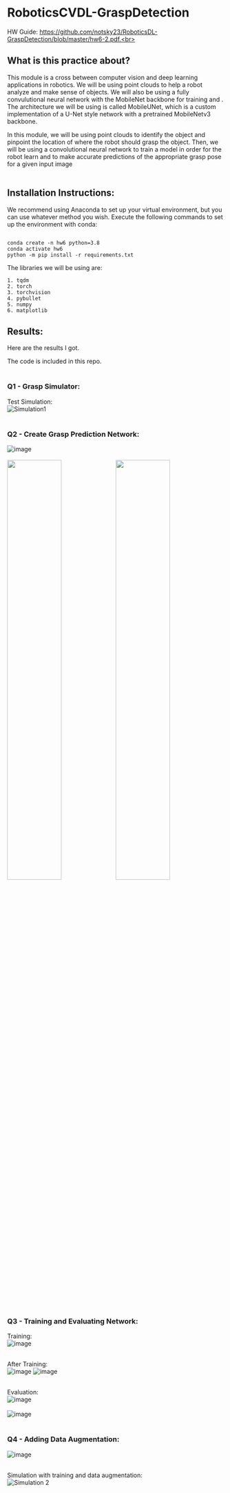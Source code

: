 # RoboticsCVDL-GraspDetection

HW Guide: https://github.com/notsky23/RoboticsDL-GraspDetection/blob/master/hw6-2.pdf.<br><br>

## What is this practice about?<br>

This module is a cross between computer vision and deep learning applications in robotics. We will be using point clouds to help a robot analyze and make sense of objects. We will also be using a fully convulutional neural network with the MobileNet backbone for training and . The architecture we will be using is called MobileUNet, which is a custom implementation of a U-Net style network with a pretrained MobileNetv3 backbone.<br>

In this module, we will be using point clouds to identify the object and pinpoint the location of where the robot should grasp the object. Then, we will be using a convolutional neural network to train a model in order for the robot learn and to make accurate predictions of the appropriate grasp pose for a given input image<br><br>

## Installation Instructions:

We recommend using Anaconda to set up your virtual environment, but you can use whatever method you wish.
Execute the following commands to set up the environment with conda: 
```

conda create -n hw6 python=3.8
conda activate hw6
python -m pip install -r requirements.txt
```

The libraries we will be using are:
```shell
1. tqdm
2. torch
3. torchvision
4. pybullet
5. numpy
6. matplotlib
```

## Results:<br>

Here are the results I got.<br>

The code is included in this repo.<br><br>

### Q1 - Grasp Simulator:<br>

Test Simulation:<br>
![Simulation1](https://user-images.githubusercontent.com/98131995/236622234-3b492928-a316-4fe9-8dca-d8862dba5e05.gif)<br><br>

### Q2 - Create Grasp Prediction Network:<br>

![image](https://user-images.githubusercontent.com/98131995/236622429-3f2757c6-f76b-4bd8-8edb-ef2f29547c52.png)<br><br>
<img src="https://user-images.githubusercontent.com/98131995/236622581-2d0bee8f-c4af-4674-bf83-ea9230806b92.png" width=50% height=50%><img src="https://user-images.githubusercontent.com/98131995/236622636-4fd863bf-e0bd-4d63-bf1c-f9709d6f5c81.png" width=50% height=50%><br><br>

### Q3 - Training and Evaluating Network:<br>

Training:<br>
![image](https://user-images.githubusercontent.com/98131995/236622819-b619c548-1894-4f1e-8868-3d33526c6950.png)<br><br>

After Training:<br>
![image](https://user-images.githubusercontent.com/98131995/236622932-0cda1e59-729c-4e41-a749-7e467962844b.png)     ![image](https://user-images.githubusercontent.com/98131995/236622947-ca0609ed-9ed1-409d-81e5-f5bbb29e75b3.png)<br><br>

Evaluation:<br>
![image](https://user-images.githubusercontent.com/98131995/236623342-17547337-97a9-4281-9ee8-772f65ad8f82.png)<br><br>
![image](https://user-images.githubusercontent.com/98131995/236623386-b3872ee8-d26f-4611-a5bc-2720f48425da.png)<br><br>

### Q4 - Adding Data Augmentation:<br>

![image](https://user-images.githubusercontent.com/98131995/236623484-acc76e28-f470-434d-bf3f-872187d99b56.png)<br><br>

Simulation with training and data augmentation:<br>
![Simulation 2](https://user-images.githubusercontent.com/98131995/236623606-0d81ae98-c5b0-4ac4-831b-b51508afd35a.gif)<br><br>
